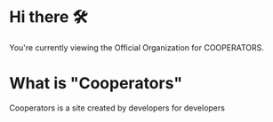 # Hi there 🛠️

You're currently viewing the Official Organization for COOPERATORS.

# What is "Cooperators"

Cooperators is a site created by developers for developers
